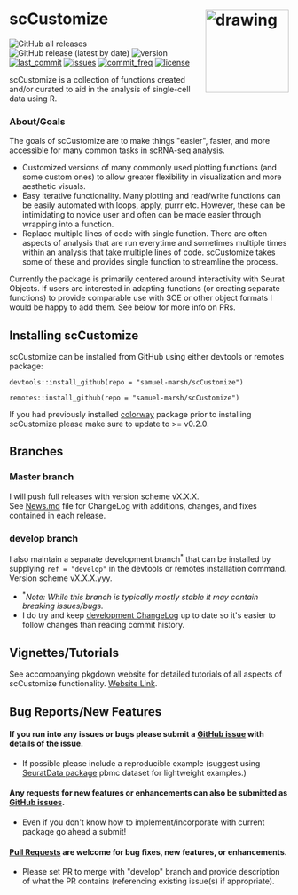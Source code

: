 # scCustomize <img src="https://github.com/samuel-marsh/scCustomize/blob/develop/data/scCustomize_Logo.png?raw=true" alt="drawing" width="150" align="right"/>  

![GitHub all releases](https://img.shields.io/github/downloads/samuel-marsh/scCustomize/total?style=flat-square)
![GitHub release (latest by date)](https://img.shields.io/github/v/release/samuel-marsh/scCustomize?style=flat-square)
![version](https://img.shields.io/badge/version-v0.5.0-success?style=flat-square)
[![last_commit](https://img.shields.io/github/last-commit/samuel-marsh/scCustomize?style=flat-square)](https://github.com/samuel-marsh/scCustomize/commits) [![issues](https://img.shields.io/github/issues/samuel-marsh/scCustomize?style=flat-square)](https://github.com/samuel-marsh/scCustomize/issues)
[![commit_freq](https://img.shields.io/github/commit-activity/m/samuel-marsh/scCustomize?style=flat-square)](https://github.com/samuel-marsh/scCustomize/commits)  [![license](https://img.shields.io/github/license/samuel-marsh/scCustomize?style=flat-square)](https://github.com/samuel-marsh/scCustomize/blob/master/LICENSE)


scCustomize is a collection of functions created and/or curated to aid in the analysis of single-cell data using R.

### About/Goals
The goals of scCustomize are to make things "easier", faster, and more accessible for many common tasks in scRNA-seq analysis.  
- Customized versions of many commonly used plotting functions (and some custom ones) to allow greater flexibility in visualization and more aesthetic visuals.
- Easy iterative functionality.  Many plotting and read/write functions can be easily automated with loops, apply, purrr etc.  However, these can be intimidating to novice user and often can be made easier through wrapping into a function.
- Replace multiple lines of code with single function.  There are often aspects of analysis that are run everytime and sometimes multiple times within an analysis that take multiple lines of code.  scCustomize takes some of these and provides single function to streamline the process.

Currently the package is primarily centered around interactivity with Seurat Objects.  If users are interested in adapting functions (or creating separate functions) to provide comparable use with SCE or other object formats I would be happy to add them.  See below for more info on PRs.


## Installing scCustomize
scCustomize can be installed from GitHub using either devtools or remotes package:
```
devtools::install_github(repo = "samuel-marsh/scCustomize")

remotes::install_github(repo = "samuel-marsh/scCustomize")
```
If you had previously installed [colorway](https://github.com/hypercompetent/colorway) package prior to installing scCustomize please make sure to update to >= v0.2.0.


## Branches  
### Master branch
I will push full releases with version scheme vX.X.X.  
See [News.md](https://github.com/samuel-marsh/scCustomize/blob/master/News.md) file for ChangeLog with additions, changes, and fixes contained in each release.


### develop branch
I also maintain a separate development branch<sup>\*</sup> that can be installed by supplying `ref = "develop"` in the devtools or remotes installation command.  Version scheme vX.X.X.yyy.  

  - <sup>\*</sup>*Note: While this branch is typically mostly stable it may contain breaking issues/bugs.*  
  - I do try and keep [development ChangeLog](https://github.com/samuel-marsh/scCustomize/blob/develop/News.md) up to date so it's easier to follow changes than reading commit history.
  

## Vignettes/Tutorials  
See accompanying pkgdown website for detailed tutorials of all aspects of scCustomize functionality.  [Website Link](coming_soon).

## Bug Reports/New Features
#### If you run into any issues or bugs please submit a [GitHub issue](https://github.com/samuel-marsh/scCustomize/issues) with details of the issue.
- If possible please include a reproducible example (suggest using [SeuratData package](https://github.com/satijalab/seurat-data) pbmc dataset for lightweight examples.)

#### Any requests for new features or enhancements can also be submitted as [GitHub issues](https://github.com/samuel-marsh/scCustomize/issues).
- Even if you don't know how to implement/incorporate with current package go ahead a submit!
  
#### [Pull Requests](https://github.com/samuel-marsh/scCustomize/pulls) are welcome for bug fixes, new features, or enhancements.
- Please set PR to merge with "develop" branch and provide description of what the PR contains (referencing existing issue(s) if appropriate).
